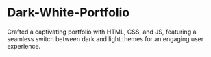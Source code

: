# Dark-White-Portfolio
Crafted a captivating portfolio with HTML, CSS, and JS, featuring a seamless switch between dark and light themes for an engaging user experience.
